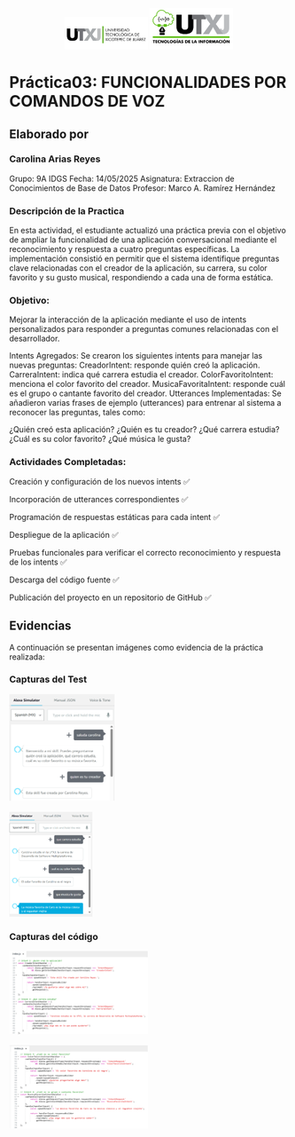 <p align="center">
  <img src="img/image.png" alt="Logo 1" width="150"/>
  <img src="img/logo_ti.png" alt="Logo 2" width="150"/>
</p>

# Práctica03: FUNCIONALIDADES POR COMANDOS DE VOZ

## Elaborado por
### Carolina Arias Reyes
Grupo: 9A IDGS
Fecha: 14/05/2025
Asignatura: Extraccion de Conocimientos de Base de Datos
Profesor: Marco A. Ramírez Hernández

### Descripción de la Practica
En esta actividad, el estudiante actualizó una práctica previa con el objetivo de ampliar la funcionalidad de una aplicación conversacional mediante el reconocimiento y respuesta a cuatro preguntas específicas. La implementación consistió en permitir que el sistema identifique preguntas clave relacionadas con el creador de la aplicación, su carrera, su color favorito y su gusto musical, respondiendo a cada una de forma estática.

### Objetivo:
Mejorar la interacción de la aplicación mediante el uso de intents personalizados para responder a preguntas comunes relacionadas con el desarrollador.

Intents Agregados:
Se crearon los siguientes intents para manejar las nuevas preguntas:
CreadorIntent: responde quién creó la aplicación.
CarreraIntent: indica qué carrera estudia el creador.
ColorFavoritoIntent: menciona el color favorito del creador.
MusicaFavoritaIntent: responde cuál es el grupo o cantante favorito del creador.
Utterances Implementadas:
Se añadieron varias frases de ejemplo (utterances) para entrenar al sistema a reconocer las preguntas, tales como:

¿Quién creó esta aplicación?
¿Quién es tu creador?
¿Qué carrera estudia?
¿Cuál es su color favorito?
¿Qué música le gusta?

### Actividades Completadas:
Creación y configuración de los nuevos intents ✅

Incorporación de utterances correspondientes ✅

Programación de respuestas estáticas para cada intent ✅

Despliegue de la aplicación ✅

Pruebas funcionales para verificar el correcto reconocimiento y respuesta de los intents ✅

Descarga del código fuente ✅

Publicación del proyecto en un repositorio de GitHub ✅



## Evidencias

A continuación se presentan imágenes como evidencia de la práctica realizada:

### Capturas del Test
<img src="imgevidencias/image1.png" alt="Logo 1" width="190"/>
<br><br>
<img src="imgevidencias/image2.png" alt="Logo 1" width="150"/>

### Capturas del código
<img src="imgevidencias/image3.png" alt="Logo 1" width="250" height="150"/>
<br> <br>
<img src="imgevidencias/image4.png" alt="Logo 1" width="250" height="150"/>

<!-- Puedes agregar más secciones o imágenes según lo necesites -->

